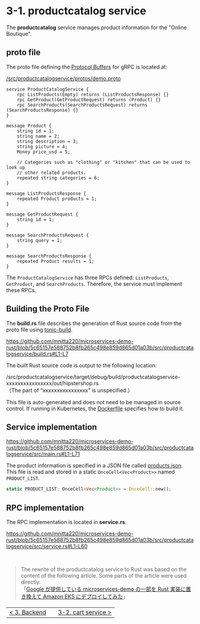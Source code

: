 # 3-1. productcatalog service

The **productcatalog** service manages product information for the "Online Boutique".

## proto file

The proto file defining the [Protocol Buffers](https://protobuf.dev/) for gRPC is located at:

[/src/productcatalogservice/protos/demo.proto](/src/productcatalogservice/protos/demo.proto)

```
service ProductCatalogService {
    rpc ListProducts(Empty) returns (ListProductsResponse) {}
    rpc GetProduct(GetProductRequest) returns (Product) {}
    rpc SearchProducts(SearchProductsRequest) returns (SearchProductsResponse) {}
}

message Product {
    string id = 1;
    string name = 2;
    string description = 3;
    string picture = 4;
    Money price_usd = 5;

    // Categories such as "clothing" or "kitchen" that can be used to look up
    // other related products.
    repeated string categories = 6;
}

message ListProductsResponse {
    repeated Product products = 1;
}

message GetProductRequest {
    string id = 1;
}

message SearchProductsRequest {
    string query = 1;
}

message SearchProductsResponse {
    repeated Product results = 1;
}
```

The `ProductCatalogService` has three RPCs defined: `ListProducts`, `GetProduct`, and `SearchProducts`. Therefore, the service must implement these RPCs.

## Building the Proto File

The **build.rs** file describes the generation of Rust source code from the proto file using [tonic-build](https://github.com/hyperium/tonic/tree/master/tonic-build).

https://github.com/mnitta220/microservices-demo-rust/blob/5c65157e588752b8fb265c498e859d865d01a03b/src/productcatalogservice/build.rs#L1-L7

The built Rust source code is output to the following location:

/src/productcatalogservice/target/debug/build/productcatalogservice-xxxxxxxxxxxxxxxx/out/hipstershop.rs  
（The part of “xxxxxxxxxxxxxxxx” is unspecified.）

This file is auto-generated and does not need to be managed in source control. If running in Kubernetes, the [Dockerfile](/src/productcatalogservice/Dockerfile) specifies how to build it.

## Service implementation

https://github.com/mnitta220/microservices-demo-rust/blob/5c65157e588752b8fb265c498e859d865d01a03b/src/productcatalogservice/src/main.rs#L1-L71

The product information is specified in a JSON file called [products.json](/src/productcatalogservice/products.json). This file is read and stored in a static `OnceCell<Vec<Product>>` named `PRODUCT_LIST`.

```rust
static PRODUCT_LIST: OnceCell<Vec<Product>> = OnceCell::new();
```

## RPC implementation

The RPC implementation is located in **service.rs**.

https://github.com/mnitta220/microservices-demo-rust/blob/5c65157e588752b8fb265c498e859d865d01a03b/src/productcatalogservice/src/service.rs#L1-L60

<br>

> The rewrite of the productcatalog service to Rust was based on the content of the following article. Some parts of the article were used directly.<br>「[Google が提供している microservices-demo の一部を Rust 実装に置き換えて Amazon EKS にデプロイしてみた](https://tech.dentsusoken.com/entry/2023/12/22/Google%E3%81%8C%E6%8F%90%E4%BE%9B%E3%81%97%E3%81%A6%E3%81%84%E3%82%8Bmicroservices-demo%E3%81%AE%E4%B8%80%E9%83%A8%E3%82%92Rust%E5%AE%9F%E8%A3%85%E3%81%AB%E7%BD%AE%E3%81%8D%E6%8F%9B%E3%81%88%E3%81%A6Amazon_EK)」

<table style="width: 90%; margin-top: 20px;">
<tr>
<td style="text-align: left"><a href="./3-0.backend.md">&lt;&nbsp;3. Backend</a></td>
<td></td>
<td style="text-align: right"><a href="./3-2.cart.md">3-2. cart service&nbsp;&gt;</a></td>
</tr>
</table>
